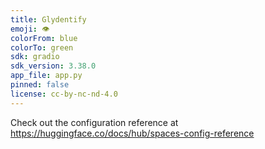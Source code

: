```yaml
---
title: Glydentify
emoji: 👁
colorFrom: blue
colorTo: green
sdk: gradio
sdk_version: 3.38.0
app_file: app.py
pinned: false
license: cc-by-nc-nd-4.0
---
```


Check out the configuration reference at https://huggingface.co/docs/hub/spaces-config-reference